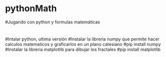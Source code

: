 # pythonMath
#Jugando con python y formulas matemáticas
#
#Intalar python, ultima versión
#Instalar la libreria numpy que permite hacer calculos matematicos y graficarlos en un plano catesiano
#pip install numpy
#Instalar la libreria matplotlib para dibujar los fractales
#pip install matplotlib
